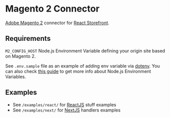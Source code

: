 # Magento 2 Connector

[Adobe Magento 2](https://devdocs.magento.com/guides/v2.3/graphql/) connector for [React Storefront](https://github.com/react-storefront-community/react-storefront).

## Requirements

`M2_CONFIG_HOST` Node.js Environment Variable defining your origin site based on Magento 2.

See `.env.sample` file as an example of adding env variable via [dotenv](https://www.npmjs.com/package/dotenv). You can also check [this guide](https://www.twilio.com/blog/working-with-environment-variables-in-node-js-html) to get more info about Node.js Environment Variables.

## Examples

- See `/examples/react/` for [ReactJS](https://reactjs.org/) stuff examples
- See `/examples/next/` for [NextJS](https://nextjs.org/) handlers examples
